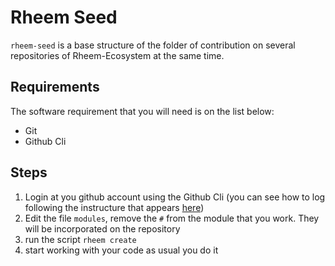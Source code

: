 # Rheem Seed

`rheem-seed` is a base structure of the folder of contribution on several repositories of Rheem-Ecosystem at the same 
time.

## Requirements

The software requirement that you will need is on the list below:
 - Git
 - Github Cli
 
 
## Steps

1. Login at you github account using the Github Cli (you can see how to log following the instructure that appears [here](https://cli.github.com/manual/gh_auth_login))
2. Edit the file `modules`, remove the `#` from the module that you work. They will be incorporated on the repository
3. run the script `rheem create`
4. start working with your code as usual you do it